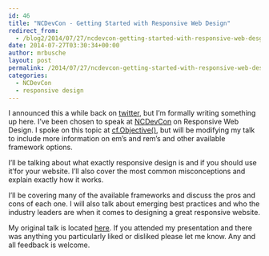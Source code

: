 ```yaml
---
id: 46
title: "NCDevCon - Getting Started with Responsive Web Design"
redirect_from:
  - /blog2/2014/07/27/ncdevcon-getting-started-with-responsive-web-desgin/
date: 2014-07-27T03:30:34+00:00
author: mrbusche
layout: post
permalink: /2014/07/27/ncdevcon-getting-started-with-responsive-web-desgin/
categories:
  - NCDevCon
  - responsive design
---
```


I announced this a while back on [twitter](https://twitter.com/mrbusche/status/487582064146141184), but I&#8217;m formally writing something up here. I&#8217;ve been chosen to speak at [NCDevCon](https://ncdevcon.com/) on Responsive Web Design. I spoke on this topic at [cf.Objective()](https://www.cfobjective.com/), but will be modifying my talk to include more information on em&#8217;s and rem&#8217;s and other available framework options.

I&#8217;ll be talking about what exactly responsive design is and if you should use it&#8217;for your website. I&#8217;ll also cover the most common misconceptions and explain exactly how it works.

I&#8217;ll be covering many of the available frameworks and discuss the pros and cons of each one. I will also talk about emerging best practices and who the industry leaders are when it comes to designing a great responsive website.

My original talk is located [here](https://mrbusche.com/p/responsive/#/). If you attended my presentation and there was anything you particularly liked or disliked please let me know. Any and all feedback is welcome.
